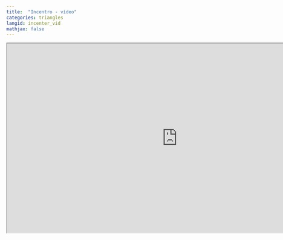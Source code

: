 ```yaml
---
title:  "Incentro - vídeo"
categories: triangles
langid: incenter_vid
mathjax: false
---
```


<iframe width="900" height="500"
	src="https://www.youtube.com/embed/vzQ7HQ6PiT0?rel=0">
</iframe>
